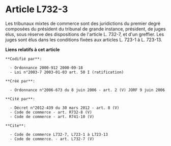 # Article L732-3

Les tribunaux mixtes de commerce sont des juridictions du premier degré composées du président du tribunal de grande
instance, président, de juges élus, sous réserve des dispositions de l'article L. 732-7, et d'un greffier. Les juges sont
élus dans les conditions fixées aux articles L. 723-1 à L. 723-13.

**Liens relatifs à cet article**

	**Codifié par**:

	  - Ordonnance 2000-912 2000-09-18
	  - Loi n°2003-7 2003-01-03 art. 50 I (ratification)

	**Créé par**:

	  - Ordonnance n°2006-673 du 8 juin 2006 - art. 2 (V) JORF 9 juin 2006

	**Cité par**:

	  - Décret n°2012-439 du 30 mars 2012 - art. 8 (V)
	  - Code de commerce - art. R732-8 (V)
	  - Code de commerce - art. R741-10 (V)

	**Cite**:

	  - Code de commerce L732-7, L723-1 à L723-13
	  - Code de commerce. - art. L732-7 (V)
